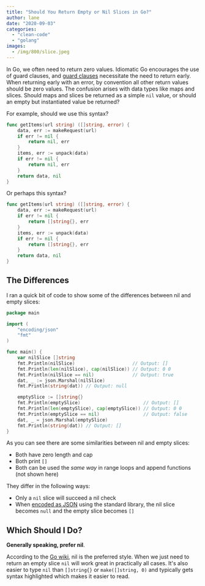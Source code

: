 ```yaml
---
title: "Should You Return Empty or Nil Slices in Go?"
author: lane
date: "2020-09-03"
categories:
  - "clean-code"
  - "golang"
images:
  - /img/800/slice.jpeg
---
```


In Go, we often need to return zero values. Idiomatic Go encourages the use of guard clauses, and [guard clauses](/clean-code/guard-clauses/) necessitate the need to return early. When returning early with an error, by convention all other return values should be zero values. The confusion arises with data types like maps and slices. Should maps and slices be returned as a simple `nil` value, or should an empty but instantiated value be returned?

For example, should we use this syntax?

```go
func getItems(url string) ([]string, error) {
	data, err := makeRequest(url)
	if err != nil {
		return nil, err
	}
	items, err := unpack(data)
	if err != nil {
		return nil, err
	}
	return data, nil
}
```

Or perhaps this syntax?

```go
func getItems(url string) ([]string, error) {
	data, err := makeRequest(url)
	if err != nil {
		return []string{}, err
	}
	items, err := unpack(data)
	if err != nil {
		return []string{}, err
	}
	return data, nil
}
```

## The Differences

I ran a quick bit of code to show some of the differences between nil and empty slices:

```go
package main

import (
	"encoding/json"
	"fmt"
)

func main() {
	var nilSlice []string
	fmt.Println(nilSlice)                     // Output: []
	fmt.Println(len(nilSlice), cap(nilSlice)) // Output: 0 0
	fmt.Println(nilSlice == nil)              // Output: true
	dat, _ := json.Marshal(nilSlice)
	fmt.Println(string(dat)) // Output: null

	emptySlice := []string{}
	fmt.Println(emptySlice)                       // Output: []
	fmt.Println(len(emptySlice), cap(emptySlice)) // Output: 0 0
	fmt.Println(emptySlice == nil)                // Output: false
	dat, _ = json.Marshal(emptySlice)
	fmt.Println(string(dat)) // Output: []
}
```

As you can see there are some similarities between nil and empty slices:

- Both have zero length and cap
- Both print `[]`
- Both can be used the _same way_ in range loops and append functions (not shown here)

They differ in the following ways:

- Only a `nil` slice will succeed a nil check
- When [encoded as JSON](/golang/json-golang/) using the standard library, the nil slice becomes `null` and the empty slice becomes `[]`

## Which Should I Do?

**Generally speaking, prefer nil**.

According to the [Go wiki](https://github.com/golang/go/wiki/CodeReviewComments#declaring-empty-slices), nil is the preferred style. When we just need to return an empty slice `nil` will work great in practically all cases. It's also easier to type `nil` than `[]string{}` or `make([]string, 0)` and typically gets syntax highlighted which makes it easier to read.
